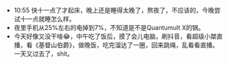 - 10:55 快十一点了才起床，晚上还是睡得太晚了，熬夜了，不应该的，今晚尝试十一点就睡怎么样。
- 夜里手机从25%左右的电掉到7%，不知道是不是Quantumult X的锅。
- 今天好像又没干啥😂，中午吃了饭后，摸了会儿电脑，刷抖音，看超级小桀直播，看《基督山伯爵》，做晚饭，吃完溜达了一圈，回来跳绳，乱看看直播。一天又过去了，shit。